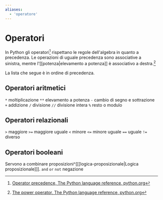 ```yaml
---
aliases:
  - 'operatore'
---
```


# Operatori 

In Python gli operatori[^1] rispettano le regole dell'algebra in quanto a precedenza. Le operazioni di uguale precedenza sono associative a sinistra, mentre l'[[potenza|elevamento a potenza]] è associativo a destra.[^2]

La lista che segue è in ordine di precedenza.

## Operatori aritmetici

`*` moltiplicazione
`**` elevamento a potenza
`-` cambio di segno e sottrazione
`+` addizione
`/` divisione
`//` divisione intera
`%` resto o modulo

## Operatori relazionali

`>` maggiore
`>=` maggiore uguale
`<` minore
`<=` minore uguale 
`==` uguale
`!=` diverso

## Operatori booleani

Servono a combinare proposizioni^[[[logica-proposizionale|Logica proposizionale]]].
`and`
`or`
`not` negazione


[^1]: [Operator precedence, The Python language reference, python.org](https://docs.python.org/3/reference/expressions.html#operator-precedence)

[^2]: [The power operator, The Python language reference, python.org](https://docs.python.org/3/reference/expressions.html#the-power-operator "Permalink to this headline")
